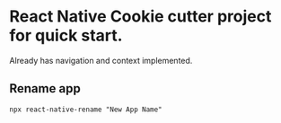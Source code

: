 # React Native Cookie cutter project for quick start.

Already has navigation and context implemented.

## Rename app
`npx react-native-rename "New App Name"`